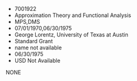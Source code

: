 * 7001922
* Approximation Theory and Functional Analysis
* MPS,DMS
* 07/01/1970,06/30/1975
* George Lorentz, University of Texas at Austin
* Standard Grant
*   name not available
* 06/30/1975
* USD Not Available

NONE